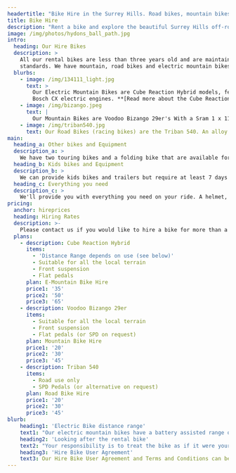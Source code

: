 ```yaml
---
headertitle: "Bike Hire in the Surrey Hills. Road bikes, mountain bikes and electric mountain bikes available"
title: Bike Hire
description: "Rent a bike and explore the beautiful Surrey Hills off-road or on-road. Less than an hour away from London by car or train."
image: /img/photos/hydons_ball_path.jpg
intro:
  heading: Our Hire Bikes
  description: >
    All our rental bikes are less than three years old and are maintained to the highest
    standards. We have mountain, road bikes and electric mountain bikes for hire.
  blurbs:
    - image: /img/134111_light.jpg
      text: >
        Our Electric Mountain Bikes are Cube Reaction Hybrid models, featuring
        Bosch CX electric engines. **[Read more about the Cube Reaction Hybrid](https://www.cube.eu/uk/2018/e-bikes/mountain/hardtail/reaction/cube-reaction-hybrid-pro-500-iridiumngreen-2018/)**. Hiring an electric bike for a couple of hours is a great way to try one out if you're thinking of buying one.
    - image: /img/bizango.jpeg
      text: |
        Our Mountain Bikes are Voodoo Bizango 29er's With a Sram 1 x 11 drivetrain, hydraulic disc brakes and front suspension. This bike won **[Mountain Bike Rider's Hardtail of the Year award](https://www.mbr.co.uk/reviews/hardtail/voodoo-bizango)**.
    - image: /img/triban540.jpg
      text: Our Road Bikes (racing bikes) are the Triban 540. An alloy frame combined with a carbon fork, quality Shimano 105 groupset and Mavic Aksium wheels. This bike was **[Cycling Weekly's Editor's Choice Road Bike](http://www.cyclingweekly.com/editors-choice/btwin-triban-540-2-358136)** in 2017.
main:
  heading_a: Other bikes and Equipment
  description_a: >
    We have two touring bikes and a folding bike that are available for rental as well as various cycle touring equipment (panniers etc). Contact us for more information.
  heading_b: Kids bikes and Equipment
  description_b: >
    We can provide kids bikes and trailers but require at least 7 days notice.
  heading_c: Everything you need
  description_c: >
    We'll provide you with everything you need on your ride. A helmet, a lock, a filled water bottle, route maps and a number to call just in case.
pricing:
  anchor: hireprices
  heading: Hiring Rates
  description: >-
    Please contact us if you would like to hire a bike for more than a day.
  plans:
    - description: Cube Reaction Hybrid
      items:
        - 'Distance Range depends on use (see below)'
        - Suitable for all the local terrain
        - Front suspension
        - Flat pedals
      plan: E-Mountain Bike Hire
      price1: '35'
      price2: '50'
      price3: '65'
    - description: Voodoo Bizango 29er
      items:
        - Suitable for all the local terrain
        - Front suspension
        - Flat pedals (or SPD on request)
      plan: Mountain Bike Hire
      price1: '20'
      price2: '30'
      price3: '45'
    - description: Triban 540
      items:
        - Road use only
        - SPD Pedals (or alternative on request)
      plan: Road Bike Hire
      price1: '20'
      price2: '30'
      price3: '45'
blurb:
    heading1: 'Electric Bike distance range'
    text1: "Our electric mountain bikes have a battery assisted range of between 30 miles (48km) and 60 miles (97km), depending on how they are ridden, the weight of the rider and the type of terrain they are used on. The bike can still be ridden once the battery has depleted, but this is unlikely to happen unless it has been used permanently in turbo mode (the top mode of the four available)."
    heading2: 'Looking after the rental bike'
    text2: "Your responsibility is to treat the bike as if it were yours. We will provide you with a lock and ask that you make sure it is always securely locked up when ‘parking’ the bike."
    heading3: 'Hire Bike User Agreement'
    text3: Our Hire Bike User Agreement and Terms and Conditions can be **[downloaded here](../shch_terms_of_booking.pdf)**. 
---
```



